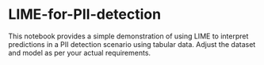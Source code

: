 # LIME-for-PII-detection
This notebook provides a simple demonstration of using LIME to interpret predictions in a PII detection scenario using tabular data. Adjust the dataset and model as per your actual requirements.
